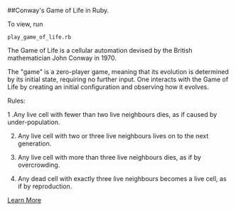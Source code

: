 ##Conway's Game of Life in Ruby.

To view, run
```console
play_game_of_life.rb
```

The Game of Life is a cellular automation devised by the British mathematician John Conway in 1970.

The "game" is a zero-player game, meaning that its evolution is determined by its initial state, requiring no further input. One interacts with the Game of Life by creating an initial configuration and observing how it evolves.

Rules:

1 .Any live cell with fewer than two live neighbours dies, as if caused by under-population.

2. Any live cell with two or three live neighbours lives on to the next generation.

3. Any live cell with more than three live neighbours dies, as if by overcrowding.

4. Any dead cell with exactly three live neighbours becomes a live cell, as if by reproduction.

[Learn More](http://en.wikipedia.org/wiki/Conway's_Game_of_Life)
